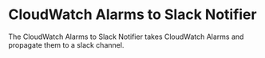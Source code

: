 # CloudWatch Alarms to Slack Notifier

The CloudWatch Alarms to Slack Notifier takes CloudWatch Alarms and propagate them to a slack channel.
